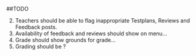 ##TODO


2. Teachers should be able to flag inappropriate Testplans, Reviews and Feedback posts.
3. Availability of feedback and reviews should show on menu...
4. Grade should show grounds for grade...
6. Grading should be ?
